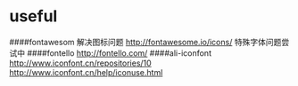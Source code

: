 # useful
####fontawesom 解决图标问题
http://fontawesome.io/icons/
特殊字体问题尝试中
####fontello
http://fontello.com/
####ali-iconfont
http://www.iconfont.cn/repositories/10
http://www.iconfont.cn/help/iconuse.html